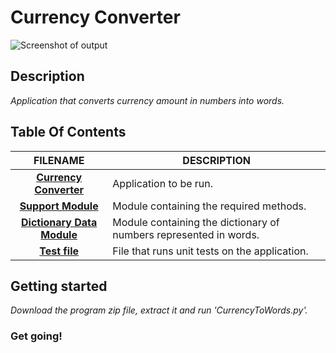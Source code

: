 # **Currency Converter**

![Screenshot of output](https://i.imgur.com/c2GJHLzh.png?1)

## Description
  _Application that converts currency amount in numbers into words._  
 
## Table Of Contents
 FILENAME | DESCRIPTION 
  :---:|--- 
[__Currency Converter__](CurrencyToWords.py)| Application to be run.
[__Support Module__](src/Support_Functions.py)| Module containing the required methods.
[__Dictionary Data Module__](src/Dictionaries.py)| Module containing the dictionary of numbers represented in words.
[__Test file__](test_code/Test_Convert.py)| File that runs unit tests on the application. 

## Getting started
_Download the program zip file, extract it and run 'CurrencyToWords.py'._

### Get going!
